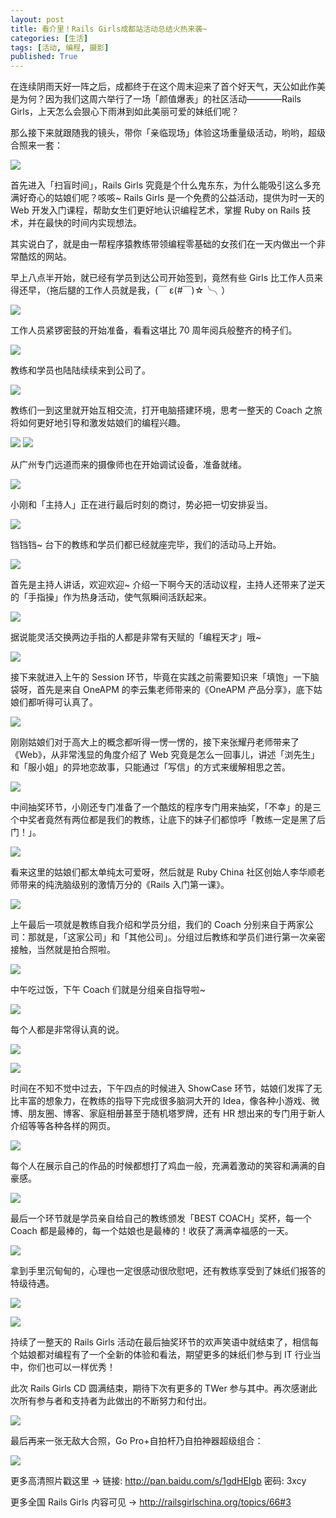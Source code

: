 ```yaml
---
layout: post
title: 看介里！Rails Girls成都站活动总结火热来袭~
categories: [生活]
tags: [活动, 编程, 摄影]
published: True
---
```


在连续阴雨天好一阵之后，成都终于在这个周末迎来了首个好天气，天公如此作美是为何？因为我们这周六举行了一场「颜值爆表」的社区活动————Rails Girls，上天怎么会狠心下雨淋到如此美丽可爱的妹纸们呢？

那么接下来就跟随我的镜头，带你「亲临现场」体验这场重量级活动，哟哟，超级合照来一套：

![](https://raw.staticdn.net/JimmyLv/images/master/images/2019/006tNbRwgy1fw2aqdp57gj30hs0bvjvi.jpg)

首先进入「扫盲时间」，Rails Girls 究竟是个什么鬼东东，为什么能吸引这么多充满好奇心的姑娘们呢？咳咳~ Rails Girls 是一个免费的公益活动，提供为时一天的 Web 开发入门课程，帮助女生们更好地认识编程艺术，掌握 Ruby on Rails 技术，并在最快的时间内实现想法。

其实说白了，就是由一帮程序猿教练带领编程零基础的女孩们在一天内做出一个非常酷炫的网站。

早上八点半开始，就已经有学员到达公司开始签到，竟然有些 Girls 比工作人员来得还早，（拖后腿的工作人员就是我，(￣ ε(#￣)☆╰╮）

![](https://raw.staticdn.net/JimmyLv/images/master/images/2019/006tNbRwgy1fw2aqfxxyvj30hs0bttbs.jpg)

工作人员紧锣密鼓的开始准备，看看这堪比 70 周年阅兵般整齐的椅子们。

![](https://raw.staticdn.net/JimmyLv/images/master/images/2019/006tNbRwgy1fw2aqhj0gtj30hs0bt784.jpg)

教练和学员也陆陆续续来到公司了。

![](https://raw.staticdn.net/JimmyLv/images/master/images/2019/006tNbRwgy1fw2aqio3f6j30hs0bt0vu.jpg)

教练们一到这里就开始互相交流，打开电脑搭建环境，思考一整天的 Coach 之旅将如何更好地引导和激发姑娘们的编程兴趣。

![](https://raw.staticdn.net/JimmyLv/images/master/images/2019/006tNbRwgy1fw2aqjrso8j30hs0btadz.jpg)
![](https://raw.staticdn.net/JimmyLv/images/master/images/2019/006tNbRwgy1fw2aqmk8oaj30hs0bt41k.jpg)

从广州专门远道而来的摄像师也在开始调试设备，准备就绪。

![](https://raw.staticdn.net/JimmyLv/images/master/images/2019/006tNbRwgy1fw2aqq9fuqj30hs0btgok.jpg)

小刚和「主持人」正在进行最后时刻的商讨，势必把一切安排妥当。

![](https://raw.staticdn.net/JimmyLv/images/master/images/2019/006tNbRwgy1fw2aqrrfcrj30hs0btad6.jpg)

铛铛铛~ 台下的教练和学员们都已经就座完毕，我们的活动马上开始。

![](https://raw.staticdn.net/JimmyLv/images/master/images/2019/006tNbRwgy1fw2aqwhekjj30hs0btaf1.jpg)

首先是主持人讲话，欢迎欢迎~ 介绍一下啊今天的活动议程，主持人还带来了逆天的「手指操」作为热身活动，使气氛瞬间活跃起来。

![](https://raw.staticdn.net/JimmyLv/images/master/images/2019/006tNbRwgy1fw2aqxm29jj30hs0btmzx.jpg)

据说能灵活交换两边手指的人都是非常有天赋的「编程天才」哦~

![](https://raw.staticdn.net/JimmyLv/images/master/images/2019/006tNbRwgy1fw2aqyzy9gj30hs0bt790.jpg)

接下来就进入上午的 Session 环节，毕竟在实践之前需要知识来「填饱」一下脑袋呀，首先是来自 OneAPM 的李云集老师带来的《OneAPM 产品分享》，底下姑娘们都听得可认真了。

![](https://raw.staticdn.net/JimmyLv/images/master/images/2019/006tNbRwgy1fw2ar322tqj30hs0btn0v.jpg)

刚刚姑娘们对于高大上的概念都听得一愣一愣的，接下来张耀丹老师带来了《Web》，从非常浅显的角度介绍了 Web 究竟是怎么一回事儿，讲述「浏先生」和「服小姐」的异地恋故事，只能通过「写信」的方式来缓解相思之苦。

![](https://raw.staticdn.net/JimmyLv/images/master/images/2019/006tNbRwgy1fw2ar8enysj30hs0bt41h.jpg)

中间抽奖环节，小刚还专门准备了一个酷炫的程序专门用来抽奖，「不幸」的是三个中奖者竟然有两位都是我们的教练，让底下的妹子们都惊呼「教练一定是黑了后门！」。

![](https://raw.staticdn.net/JimmyLv/images/master/images/2019/006tNbRwgy1fw2ar9gdlcj30hs0bt41g.jpg)

看来这里的姑娘们都太单纯太可爱呀，然后就是 Ruby China 社区创始人李华顺老师带来的纯洗脑级别的激情万分的《Rails 入门第一课》。

![](https://raw.staticdn.net/JimmyLv/images/master/images/2019/006tNbRwgy1fw2arc9wzdj30hs0dcdjz.jpg)

上午最后一项就是教练自我介绍和学员分组，我们的 Coach 分别来自于两家公司：那就是，「这家公司」和「其他公司」。分组过后教练和学员们进行第一次亲密接触，当然就是拍合照啦。

![](https://raw.staticdn.net/JimmyLv/images/master/images/2019/006tNbRwgy1fw2arefk0pj30hs0btju5.jpg)

中午吃过饭，下午 Coach 们就是分组亲自指导啦~

![](https://raw.staticdn.net/JimmyLv/images/master/images/2019/006tNbRwgy1fw2arh9994j30hs0btwh8.jpg)

每个人都是非常得认真的说。

![](https://raw.staticdn.net/JimmyLv/images/master/images/2019/006tNbRwgy1fw2armoq7mj30hs0btadm.jpg)

![](https://raw.staticdn.net/JimmyLv/images/master/images/2019/006tNbRwgy1fw2arp44a4j30hs0btjvj.jpg)

时间在不知不觉中过去，下午四点的时候进入 ShowCase 环节，姑娘们发挥了无比丰富的想象力，在教练的指导下完成很多脑洞大开的 Idea，像各种小游戏、微博、朋友圈、博客、家庭相册甚至于随机塔罗牌，还有 HR 想出来的专门用于新人介绍等等各种各样的网页。

![](https://raw.staticdn.net/JimmyLv/images/master/images/2019/006tNbRwgy1fw2ars9kr7j30hs0btjvb.jpg)

每个人在展示自己的作品的时候都想打了鸡血一般，充满着激动的笑容和满满的自豪感。

![](https://raw.staticdn.net/JimmyLv/images/master/images/2019/006tNbRwgy1fw2artktr9j30hs0bt77b.jpg)

最后一个环节就是学员亲自给自己的教练颁发「BEST COACH」奖杯，每一个 Coach 都是最棒的，每一个姑娘也是最棒的！收获了满满幸福感的一天。

![](https://raw.staticdn.net/JimmyLv/images/master/images/2019/006tNbRwgy1fw2aruw89bj30bt0hswhe.jpg)

拿到手里沉甸甸的，心理也一定很感动很欣慰吧，还有教练享受到了妹纸们报答的特级待遇。

![](https://raw.staticdn.net/JimmyLv/images/master/images/2019/006tNbRwgy1fw2arwy0jzj30hs0btq61.jpg)

![](https://raw.staticdn.net/JimmyLv/images/master/images/2019/006tNbRwgy1fw2aryasstj30hs0btgof.jpg)

持续了一整天的 Rails Girls 活动在最后抽奖环节的欢声笑语中就结束了，相信每个姑娘都对编程有了一个全新的体验和看法，期望更多的妹纸们参与到 IT 行业当中，你们也可以一样优秀！

此次 Rails Girls CD 圆满结束，期待下次有更多的 TWer 参与其中。再次感谢此次所有参与者和支持者为此做出的不断努力和付出。

![](https://raw.staticdn.net/JimmyLv/images/master/images/2019/006tNbRwgy1fw2arzgsw5j30hs0dcadz.jpg)

最后再来一张无敌大合照，Go Pro+自拍杆乃自拍神器超级组合：

![](https://raw.staticdn.net/JimmyLv/images/master/images/2019/006tNbRwgy1fw2as1hafbj30hs0dc793.jpg)

更多高清照片戳这里 -> 链接: <http://pan.baidu.com/s/1gdHEIgb> 密码: 3xcy

更多全国 Rails Girls 内容可见 -> <http://railsgirlschina.org/topics/66#3>
